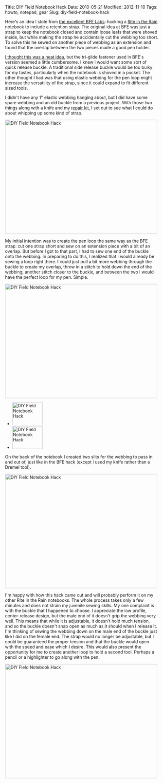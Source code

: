 Title: DIY Field Notebook Hack
Date: 2010-05-21
Modified: 2012-11-10
Tags: howto, notepad, gear
Slug: diy-field-notebook-hack

Here's an idea I stole from <a href="http://bfelabs.com/2010/04/19/field-notebook-hack/">the excellent BFE Labs</a>: hacking a <a href="http://www.riteintherain.com/">Rite in the Rain</a> notebook to include a retention strap. The original idea at BFE was just a strap to keep the notebook closed and contain loose leafs that were shoved inside, but while making the strap he accidentally cut the webbing too short. To solve this he sewed on another piece of webbing as an extension and found that the overlap between the two pieces made a good pen holder.

<a href="http://bfelabs.com/2010/04/19/field-notebook-hack/#comment-74">I thought this was a neat idea</a>, but the tri-glide fastener used in BFE's version seemed a little cumbersome. I knew I would want some sort of quick release buckle. A traditional side release buckle would be too bulky for my tastes, particularly when the notebook is shoved in a pocket. The other thought I had was that using elastic webbing for the pen loop might increase the versatility of the strap, since it could expand to fit different sized tools.

I didn't have any 1" elastic webbing hanging about, but I did have some spare webbing and an old buckle from a previous project. With those two things along with a knife and my <a href="http://pig-monkey.com/2009/06/07/possibles-pouch/#repair-kit">repair kit</a>, I set out to see what I could do about whipping up some kind of strap.

<!--more-->

<a href="http://www.flickr.com/photos/pigmonkey/4628037450/" title="DIY Field Notebook Hack by Pig Monkey, on Flickr"><img src="http://farm4.static.flickr.com/3307/4628037450_d04bae1aa2.jpg" width="500" height="375" alt="DIY Field Notebook Hack" /></a>

My initial intention was to create the pen loop the same way as the BFE strap: cut one strap short and sew on an extension piece with a bit of an overlap. But before I got to that part, I had to sew one end of the buckle onto the webbing. In preparing to do this, I realized that I would already be sewing a loop right there. I could just pull a bit more webbing through the buckle to create my overlap, throw in a stitch to hold down the end of the webbing, another stitch closer to the buckle, and between the two I would have the perfect loop for my pen. Simple.

<a href="http://www.flickr.com/photos/pigmonkey/4628045532/" title="DIY Field Notebook Hack by Pig Monkey, on Flickr"><img src="http://farm5.static.flickr.com/4057/4628045532_fec4e857cf.jpg" width="500" height="375" alt="DIY Field Notebook Hack" /></a>

<ul class="thumbs">
	<li><a href="http://www.flickr.com/photos/pigmonkey/4627440501/" title="DIY Field Notebook Hack by Pig Monkey, on Flickr"><img src="http://farm4.static.flickr.com/3346/4627440501_1f372e34dc_t.jpg" width="100" height="75" alt="DIY Field Notebook Hack" /></a></li>
	<li><a href="http://www.flickr.com/photos/pigmonkey/4628041922/" title="DIY Field Notebook Hack by Pig Monkey, on Flickr"><img src="http://farm4.static.flickr.com/3307/4628041922_edb9aa4469_t.jpg" width="100" height="75" alt="DIY Field Notebook Hack" /></a></li>
</ul>

On the back of the notebook I created two slits for the webbing to pass in and out of, just like in the BFE hack (except I used my knife rather than a Dremel tool).

<a href="http://www.flickr.com/photos/pigmonkey/4627436599/" title="DIY Field Notebook Hack by Pig Monkey, on Flickr"><img src="http://farm5.static.flickr.com/4066/4627436599_8c76366121.jpg" width="500" height="375" alt="DIY Field Notebook Hack" /></a>

I'm happy with how this hack came out and will probably perform it on my other Rite in the Rain notebooks. The whole process takes only a few minutes and does not strain my juvenile sewing skills. My one complaint is with the buckle that I happened to choose. I appreciate the low profile, center-release design, but the male end of it doesn't grip the webbing very well. This means that while it is adjustable, it doesn't hold much tension, and so the buckle doesn't snap open as much as it should when I release it. I'm thinking of sewing the webbing down on the male end of the buckle just like I did on the female end. The strap would no longer be adjustable, but I could be guaranteed the proper tension and that the buckle would open with the speed and ease which I desire. This would also present the opportunity for me to create another loop to hold a second tool. Perhaps a pencil or a highlighter to go along with the pen.

<a href="http://www.flickr.com/photos/pigmonkey/4628048458/" title="DIY Field Notebook Hack by Pig Monkey, on Flickr"><img src="http://farm5.static.flickr.com/4066/4628048458_91eccdd981.jpg" width="500" height="375" alt="DIY Field Notebook Hack" /></a>
